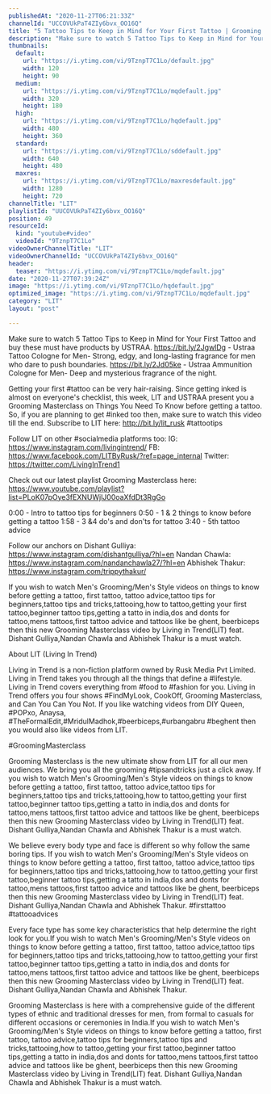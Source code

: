 ```yaml
---
publishedAt: "2020-11-27T06:21:33Z"
channelId: "UCCOVUkPaT4ZIy6bvx_OO16Q"
title: "5 Tattoo Tips to Keep in Mind for Your First Tattoo​ | Grooming Masterclass Ep7"
description: "Make sure to watch 5 Tattoo Tips to Keep in Mind for Your First Tattoo and buy these must have products by USTRAA.\nhttps://bit.ly/2JgwlDg  -  Ustraa Tattoo Cologne for Men- Strong, edgy, and long-lasting fragrance for men who dare to push boundaries. \nhttps://bit.ly/2Jd05ke - Ustraa Ammunition Cologne for Men- Deep and mysterious fragrance of the night.\n\nGetting your first #tattoo can be very hair-raising. Since getting inked is almost on everyone's checklist, this week, LIT and USTRAA present you a Grooming Masterclass on Things You Need To Know before getting a tattoo. So, if you are planning to get #inked too then, make sure to watch this video till the end. Subscribe to LIT here: http://bit.ly/lit_rusk\n#tattootips\n\nFollow LIT on other #socialmedia platforms too:\nIG: https://www.instagram.com/livingintrend/\nFB: https://www.facebook.com/LITByRusk/?ref=page_internal \nTwitter: https://twitter.com/LivingInTrend1\n\nCheck out our latest playlist Grooming Masterclass here: https://www.youtube.com/playlist?list=PLoK07pOye3fEXNUWjlJ00oaXfdDt3RgGo\n\n0:00 - Intro to tattoo tips for beginners\n0:50 - 1 & 2 things to know before getting a tattoo\n1:58 - 3 &4 do's and don'ts for tattoo\n3:40 - 5th tattoo advice\n\nFollow our anchors on\nDishant Gulliya: https://www.instagram.com/dishantgulliya/?hl=en\nNandan Chawla: https://www.instagram.com/nandanchawla27/?hl=en\nAbhishek Thakur: https://www.instagram.com/trippythakur/\n\nIf you wish to watch Men's Grooming/Men's Style videos on things to know before getting a tattoo, first tattoo, tattoo advice,tattoo tips for beginners,tattoo tips and tricks,tattooing,how to tattoo,getting your first tattoo,beginner tattoo tips,getting a tatto in india,dos and donts for tattoo,mens tattoos,first tattoo advice and tattoos like be ghent, beerbiceps then this new Grooming Masterclass video by Living in Trend(LIT) feat. Dishant Gulliya,Nandan Chawla and Abhishek Thakur is a must watch.\n\nAbout LIT (Living In Trend)\n\nLiving in Trend is a non-fiction platform owned by Rusk Media Pvt Limited. Living in Trend takes you through all the things that define a #lifestyle. Living in Trend covers everything from #food to #fashion for you. Living in Trend offers you four shows #FindMyLook, CookOff, Grooming Masterclass, and Can You Can You Not. If you like watching videos from DIY Queen, #POPxo, Anaysa, #TheFormalEdit,#MridulMadhok,#beerbiceps,#urbangabru #beghent then you would also like videos from LIT. \n\n#GroomingMasterclass\n\nGrooming Masterclass is the new ultimate show from LIT for all our men audiences. We bring you all the grooming #tipsandtricks just a click away. If you wish to watch Men's Grooming/Men's Style videos on things to know before getting a tattoo, first tattoo, tattoo advice,tattoo tips for beginners,tattoo tips and tricks,tattooing,how to tattoo,getting your first tattoo,beginner tattoo tips,getting a tatto in india,dos and donts for tattoo,mens tattoos,first tattoo advice and tattoos like be ghent, beerbiceps then this new Grooming Masterclass video by Living in Trend(LIT) feat. Dishant Gulliya,Nandan Chawla and Abhishek Thakur is a must watch.\n\nWe believe every body type and face is different so why follow the same boring tips. If you wish to watch Men's Grooming/Men's Style videos on things to know before getting a tattoo, first tattoo, tattoo advice,tattoo tips for beginners,tattoo tips and tricks,tattooing,how to tattoo,getting your first tattoo,beginner tattoo tips,getting a tatto in india,dos and donts for tattoo,mens tattoos,first tattoo advice and tattoos like be ghent, beerbiceps then this new Grooming Masterclass video by Living in Trend(LIT) feat. Dishant Gulliya,Nandan Chawla and Abhishek Thakur. #firsttattoo #tattooadvices\n\nEvery face type has some key characteristics that help determine the right look for you.If you wish to watch Men's Grooming/Men's Style videos on things to know before getting a tattoo, first tattoo, tattoo advice,tattoo tips for beginners,tattoo tips and tricks,tattooing,how to tattoo,getting your first tattoo,beginner tattoo tips,getting a tatto in india,dos and donts for tattoo,mens tattoos,first tattoo advice and tattoos like be ghent, beerbiceps then this new Grooming Masterclass video by Living in Trend(LIT) feat. Dishant Gulliya,Nandan Chawla and Abhishek Thakur.\n\nGrooming Masterclass is here with a comprehensive guide of the different types of ethnic and traditional dresses for men, from formal to casuals for different occasions or ceremonies in India.If you wish to watch Men's Grooming/Men's Style videos on things to know before getting a tattoo, first tattoo, tattoo advice,tattoo tips for beginners,tattoo tips and tricks,tattooing,how to tattoo,getting your first tattoo,beginner tattoo tips,getting a tatto in india,dos and donts for tattoo,mens tattoos,first tattoo advice and tattoos like be ghent, beerbiceps then this new Grooming Masterclass video by Living in Trend(LIT) feat. Dishant Gulliya,Nandan Chawla and Abhishek Thakur is a must watch."
thumbnails:
  default:
    url: "https://i.ytimg.com/vi/9TznpT7C1Lo/default.jpg"
    width: 120
    height: 90
  medium:
    url: "https://i.ytimg.com/vi/9TznpT7C1Lo/mqdefault.jpg"
    width: 320
    height: 180
  high:
    url: "https://i.ytimg.com/vi/9TznpT7C1Lo/hqdefault.jpg"
    width: 480
    height: 360
  standard:
    url: "https://i.ytimg.com/vi/9TznpT7C1Lo/sddefault.jpg"
    width: 640
    height: 480
  maxres:
    url: "https://i.ytimg.com/vi/9TznpT7C1Lo/maxresdefault.jpg"
    width: 1280
    height: 720
channelTitle: "LIT"
playlistId: "UUCOVUkPaT4ZIy6bvx_OO16Q"
position: 49
resourceId:
  kind: "youtube#video"
  videoId: "9TznpT7C1Lo"
videoOwnerChannelTitle: "LIT"
videoOwnerChannelId: "UCCOVUkPaT4ZIy6bvx_OO16Q"
header:
  teaser: "https://i.ytimg.com/vi/9TznpT7C1Lo/mqdefault.jpg"
date: "2020-11-27T07:39:24Z"
image: "https://i.ytimg.com/vi/9TznpT7C1Lo/hqdefault.jpg"
optimized_image: "https://i.ytimg.com/vi/9TznpT7C1Lo/mqdefault.jpg"
category: "LIT"
layout: "post"

---
```

Make sure to watch 5 Tattoo Tips to Keep in Mind for Your First Tattoo and buy these must have products by USTRAA.
https://bit.ly/2JgwlDg  -  Ustraa Tattoo Cologne for Men- Strong, edgy, and long-lasting fragrance for men who dare to push boundaries. 
https://bit.ly/2Jd05ke - Ustraa Ammunition Cologne for Men- Deep and mysterious fragrance of the night.

Getting your first #tattoo can be very hair-raising. Since getting inked is almost on everyone's checklist, this week, LIT and USTRAA present you a Grooming Masterclass on Things You Need To Know before getting a tattoo. So, if you are planning to get #inked too then, make sure to watch this video till the end. Subscribe to LIT here: http://bit.ly/lit_rusk
#tattootips

Follow LIT on other #socialmedia platforms too:
IG: https://www.instagram.com/livingintrend/
FB: https://www.facebook.com/LITByRusk/?ref=page_internal 
Twitter: https://twitter.com/LivingInTrend1

Check out our latest playlist Grooming Masterclass here: https://www.youtube.com/playlist?list=PLoK07pOye3fEXNUWjlJ00oaXfdDt3RgGo

0:00 - Intro to tattoo tips for beginners
0:50 - 1 & 2 things to know before getting a tattoo
1:58 - 3 &4 do's and don'ts for tattoo
3:40 - 5th tattoo advice

Follow our anchors on
Dishant Gulliya: https://www.instagram.com/dishantgulliya/?hl=en
Nandan Chawla: https://www.instagram.com/nandanchawla27/?hl=en
Abhishek Thakur: https://www.instagram.com/trippythakur/

If you wish to watch Men's Grooming/Men's Style videos on things to know before getting a tattoo, first tattoo, tattoo advice,tattoo tips for beginners,tattoo tips and tricks,tattooing,how to tattoo,getting your first tattoo,beginner tattoo tips,getting a tatto in india,dos and donts for tattoo,mens tattoos,first tattoo advice and tattoos like be ghent, beerbiceps then this new Grooming Masterclass video by Living in Trend(LIT) feat. Dishant Gulliya,Nandan Chawla and Abhishek Thakur is a must watch.

About LIT (Living In Trend)

Living in Trend is a non-fiction platform owned by Rusk Media Pvt Limited. Living in Trend takes you through all the things that define a #lifestyle. Living in Trend covers everything from #food to #fashion for you. Living in Trend offers you four shows #FindMyLook, CookOff, Grooming Masterclass, and Can You Can You Not. If you like watching videos from DIY Queen, #POPxo, Anaysa, #TheFormalEdit,#MridulMadhok,#beerbiceps,#urbangabru #beghent then you would also like videos from LIT. 

#GroomingMasterclass

Grooming Masterclass is the new ultimate show from LIT for all our men audiences. We bring you all the grooming #tipsandtricks just a click away. If you wish to watch Men's Grooming/Men's Style videos on things to know before getting a tattoo, first tattoo, tattoo advice,tattoo tips for beginners,tattoo tips and tricks,tattooing,how to tattoo,getting your first tattoo,beginner tattoo tips,getting a tatto in india,dos and donts for tattoo,mens tattoos,first tattoo advice and tattoos like be ghent, beerbiceps then this new Grooming Masterclass video by Living in Trend(LIT) feat. Dishant Gulliya,Nandan Chawla and Abhishek Thakur is a must watch.

We believe every body type and face is different so why follow the same boring tips. If you wish to watch Men's Grooming/Men's Style videos on things to know before getting a tattoo, first tattoo, tattoo advice,tattoo tips for beginners,tattoo tips and tricks,tattooing,how to tattoo,getting your first tattoo,beginner tattoo tips,getting a tatto in india,dos and donts for tattoo,mens tattoos,first tattoo advice and tattoos like be ghent, beerbiceps then this new Grooming Masterclass video by Living in Trend(LIT) feat. Dishant Gulliya,Nandan Chawla and Abhishek Thakur. #firsttattoo #tattooadvices

Every face type has some key characteristics that help determine the right look for you.If you wish to watch Men's Grooming/Men's Style videos on things to know before getting a tattoo, first tattoo, tattoo advice,tattoo tips for beginners,tattoo tips and tricks,tattooing,how to tattoo,getting your first tattoo,beginner tattoo tips,getting a tatto in india,dos and donts for tattoo,mens tattoos,first tattoo advice and tattoos like be ghent, beerbiceps then this new Grooming Masterclass video by Living in Trend(LIT) feat. Dishant Gulliya,Nandan Chawla and Abhishek Thakur.

Grooming Masterclass is here with a comprehensive guide of the different types of ethnic and traditional dresses for men, from formal to casuals for different occasions or ceremonies in India.If you wish to watch Men's Grooming/Men's Style videos on things to know before getting a tattoo, first tattoo, tattoo advice,tattoo tips for beginners,tattoo tips and tricks,tattooing,how to tattoo,getting your first tattoo,beginner tattoo tips,getting a tatto in india,dos and donts for tattoo,mens tattoos,first tattoo advice and tattoos like be ghent, beerbiceps then this new Grooming Masterclass video by Living in Trend(LIT) feat. Dishant Gulliya,Nandan Chawla and Abhishek Thakur is a must watch.